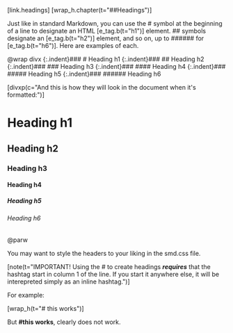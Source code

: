 [link.headings]
[wrap_h.chapter(t="##Headings")]

Just like in standard Markdown, you can use the # symbol at the beginning of a line to designate an HTML [e_tag.b(t="h1")] element. ## symbols designate an [e_tag.b(t="h2")] element, and so on, up to ###### for [e_tag.b(t="h6")]. Here are examples of each.

@wrap divx
{:.indent}### # Heading h1
{:.indent}### ## Heading h2
{:.indent}### ### Heading h3
{:.indent}### #### Heading h4
{:.indent}### ##### Heading h5
{:.indent}### ###### Heading h6

[divxp(c="And this is how they will look in the document when it's formatted:")]

# Heading h1
## Heading h2
### Heading h3
#### Heading h4
##### Heading h5
###### Heading h6
@parw

You may want to style the headers to your liking in the smd.css file.

[note(t="IMPORTANT! Using the # to create headings ***requires*** that the hashtag start in column 1 of the line. If you start it anywhere else, it will be interepreted simply as an inline hashtag.")]

For example:

[wrap_h(t="# this works")]

But **#this works**, clearly does not work.


